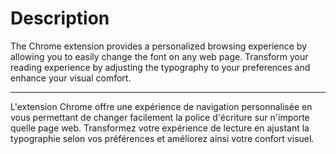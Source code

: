 # Description 


The Chrome extension provides a personalized browsing experience by allowing you to easily change the font on any web page. Transform your reading experience by adjusting the typography to your preferences and enhance your visual comfort.

***

L'extension Chrome offre une expérience de navigation personnalisée en vous permettant de changer facilement la police d'écriture sur n'importe quelle page web. Transformez votre expérience de lecture en ajustant la typographie selon vos préférences et améliorez ainsi votre confort visuel.

